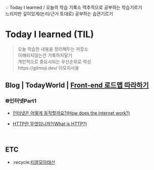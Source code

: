 :bulb: Today I learned / 오늘의 학습 기록소
역추적으로 공부하는 학습기르기<br>
느리지만 깊이있게(논리/근거 토대로) 공부하는 습관기르기

# Today I learned (TIL)


<blockquote>
<p> 
오늘 학습한 내용을 정리해두는 저장소<br>
이해되지않는건 기록하지말기 <br>
개인적으로 중요시되는 우선순위로 작성 <br>
https://gitmoji.dev/  이모지사용<br>
</blockquote>




<h2>Blog | TodayWorld | <a href="https://roadmap.sh/frontend">Front-end 로드맵 따라하기</a></h2>
  <h3>🌐인터넷Part1</h3>
 <ul>
  <li><a href="https://luckyjek.tistory.com/62?category=1243491">인터넷은 어떻게 동작할까요?(How does the internet work?)</a></li>
 </ul>  
  <ul>
  <li><a href="https://luckyjek.tistory.com/59?category=1243491">HTTP란 무엇입니까?(What is HTTP?)</a></li>
 </ul>  
  








<br/>
<h2>ETC</h2>
<ul>
 <li>:recycle:<a href="">티끌모아태산<a></li>
</ul>
